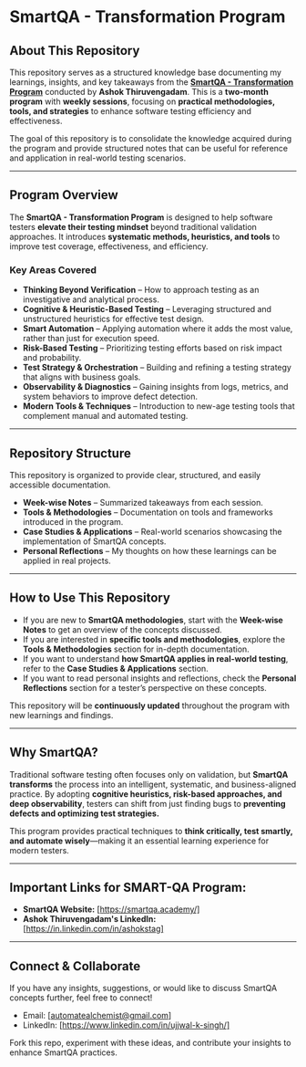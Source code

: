 # SmartQA - Transformation Program

## About This Repository  
This repository serves as a structured knowledge base documenting my learnings, insights, and key takeaways from the **[SmartQA - Transformation Program](https://smartqa.community/)** conducted by **Ashok Thiruvengadam**. This is a **two-month program** with **weekly sessions**, focusing on **practical methodologies, tools, and strategies** to enhance software testing efficiency and effectiveness.  

The goal of this repository is to consolidate the knowledge acquired during the program and provide structured notes that can be useful for reference and application in real-world testing scenarios.  

---

## Program Overview  
The **SmartQA - Transformation Program** is designed to help software testers **elevate their testing mindset** beyond traditional validation approaches. It introduces **systematic methods, heuristics, and tools** to improve test coverage, effectiveness, and efficiency.  

### **Key Areas Covered**  
- **Thinking Beyond Verification** – How to approach testing as an investigative and analytical process.  
- **Cognitive & Heuristic-Based Testing** – Leveraging structured and unstructured heuristics for effective test design.  
- **Smart Automation** – Applying automation where it adds the most value, rather than just for execution speed.  
- **Risk-Based Testing** – Prioritizing testing efforts based on risk impact and probability.  
- **Test Strategy & Orchestration** – Building and refining a testing strategy that aligns with business goals.  
- **Observability & Diagnostics** – Gaining insights from logs, metrics, and system behaviors to improve defect detection.  
- **Modern Tools & Techniques** – Introduction to new-age testing tools that complement manual and automated testing.  

---

## Repository Structure  

This repository is organized to provide clear, structured, and easily accessible documentation.  

* **Week-wise Notes** – Summarized takeaways from each session.  
* **Tools & Methodologies** – Documentation on tools and frameworks introduced in the program.  
* **Case Studies & Applications** – Real-world scenarios showcasing the implementation of SmartQA concepts.  
* **Personal Reflections** – My thoughts on how these learnings can be applied in real projects.  

---

## How to Use This Repository  

- If you are new to **SmartQA methodologies**, start with the **Week-wise Notes** to get an overview of the concepts discussed.  
- If you are interested in **specific tools and methodologies**, explore the **Tools & Methodologies** section for in-depth documentation.  
- If you want to understand **how SmartQA applies in real-world testing**, refer to the **Case Studies & Applications** section.  
- If you want to read personal insights and reflections, check the **Personal Reflections** section for a tester’s perspective on these concepts.  

This repository will be **continuously updated** throughout the program with new learnings and findings.  

---

## Why SmartQA?  
Traditional software testing often focuses only on validation, but **SmartQA transforms** the process into an intelligent, systematic, and business-aligned practice. By adopting **cognitive heuristics, risk-based approaches, and deep observability**, testers can shift from just finding bugs to **preventing defects and optimizing test strategies.**  

This program provides practical techniques to **think critically, test smartly, and automate wisely**—making it an essential learning experience for modern testers.  

---

## Important Links for SMART-QA Program:   
- **SmartQA Website:** [https://smartqa.academy/] 
- **Ashok Thiruvengadam's LinkedIn:** [https://in.linkedin.com/in/ashokstag]  

---

## Connect & Collaborate  
If you have any insights, suggestions, or would like to discuss SmartQA concepts further, feel free to connect!  
 - Email: [automatealchemist@gmail.com]  
 - LinkedIn: [https://www.linkedin.com/in/ujjwal-k-singh/]  

Fork this repo, experiment with these ideas, and contribute your insights to enhance SmartQA practices.

